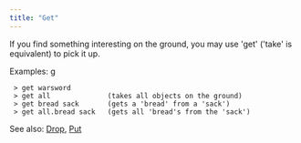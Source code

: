 ```yaml
---
title: "Get"
---
```


If you find something interesting on the ground, you may use 'get'
('take' is equivalent) to pick it up.

Examples: <nowiki>g

` > get warsword`
` > get all              (takes all objects on the ground)`
` > get bread sack       (gets a 'bread' from a 'sack')`
` > get all.bread sack   (gets all 'bread's from the 'sack')`

</pre>

See also: [Drop](Drop "wikilink"), [Put](Put "wikilink")